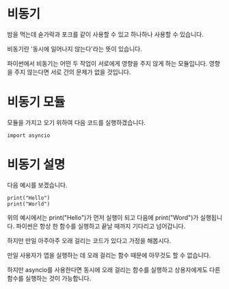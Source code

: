 # 비동기
밤을 먹는데 숟가락과 포크를 같이 사용할 수 있고 하나하나 사용할 수 있습니다.

비동기란 '동시에 일어나지 않는다'라는 뜻이 있습니다.

파이썬에서 비동기는 어떤 두 작업이 서로에게 영향을 주지 않게 하는 모듈입니다. 영향을 주지 않는다면 서로 간의 문제가 없을 것입니다.

# 비동기 모듈
모듈을 가지고 오기 위하여 다음 코드를 실행하겠습니다.

```
import asyncio
```

# 비동기 설명
다음 예시를 보겠습니다.

```
print("Hello")
print("World")
```

위의 예시에서는 print("Hello")가 먼저 실행이 되고 다음에 print("Word")가 실행됩니다. 파이썬은 항상 한 함수를 실행하고 끝날 때까지 기다리고 넘어갑니다.

하지만 만일 아주아주 오래 걸리는 코드가 있다고 가정을 해봅시다.

만일 사용자가 앱을 실행하는 데 오래 걸리는 함수 때문에 아무것도 할 수 없습니다.

하지만 asyncio를 사용한다면 동시에 오래 걸리는 함수를 실행하고 상용자에게도 다른 함수를 실행하는 것이 가능합니다.
